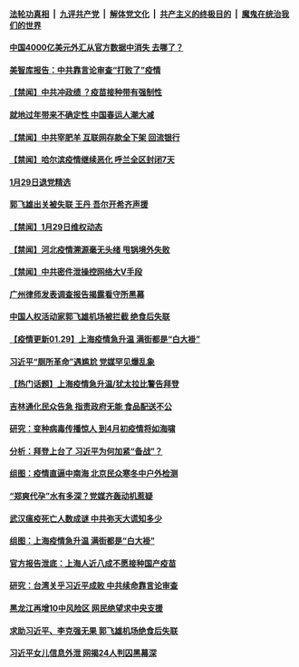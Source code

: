 

####  [法轮功真相](../../../../basic/blob/master/README.md?t=01300331) &nbsp;|&nbsp; [九评共产党](../../../../9ping.md/blob/master/README.md?t=01300331) &nbsp;|&nbsp; [解体党文化](../../../../jtdwh.md/blob/master/README.md?t=01300331)  &nbsp;|&nbsp; [共产主义的终极目的](../../../../gczydzjmd.md/blob/master/README.md?t=01300331) &nbsp;|&nbsp; [魔鬼在统治我们的世界](../../../../mgztzwmdsj.md/blob/master/README.md?t=01300331) 

#### [中国4000亿美元外汇从官方数据中消失 去哪了？](../pages/prog204/a103042904.md?t=01300331) 

#### [美智库报告：中共靠言论审查“打败了”疫情](../pages/prog204/a103042773.md?t=01300331) 


#### [【禁闻】中共冲政绩 ？疫苗接种带有强制性](../pages/prog204/a103042810.md?t=01300331) 

#### [就地过年带来不确定性 中国春运人潮大减](../pages/prog204/a103042812.md?t=01300331) 

#### [【禁闻】中共宰肥羊 互联网存款全下架 回流银行](../pages/prog204/a103042803.md?t=01300331) 

#### [【禁闻】哈尔滨疫情继续恶化 呼兰全区封闭7天](../pages/prog204/a103042786.md?t=01300331) 

#### [1月29日退党精选](../pages/prog204/a103042791.md?t=01300331) 

#### [郭飞雄出关被失联 王丹 吾尔开希齐声援](../pages/prog204/a103042779.md?t=01300331) 

#### [【禁闻】1月29日维权动态](../pages/prog204/a103042777.md?t=01300331) 

#### [【禁闻】河北疫情溯源毫无头绪 甩锅境外失败](../pages/prog204/a103042745.md?t=01300331) 

#### [【禁闻】中共密件泄操控网络大V手段](../pages/prog204/a103042738.md?t=01300331) 

#### [广州律师发表调查报告揭露看守所黑幕](../pages/prog204/a103042627.md?t=01300331) 

#### [中国人权活动家郭飞雄机场被拦截 绝食后失联](../pages/prog204/a103042624.md?t=01300331) 

#### [【疫情更新01.29】上海疫情急升温 满街都是“白大褂”](../pages/prog204/a103034335.md?t=01300331) 

#### [习近平“厕所革命”遇尴尬 党媒罕见爆乱象](../pages/prog204/a103042608.md?t=01300331) 

#### [【热门话题】上海疫情急升温/犹太拉比警告拜登](../pages/prog204/a103042585.md?t=01300331) 

#### [吉林通化民众告急 指责政府无能 食品配送不公](../pages/prog204/a103042599.md?t=01300331) 

#### [研究：变种病毒传播惊人 到4月初疫情将如海啸](../pages/prog204/a103042590.md?t=01300331) 

#### [分析：拜登上台了 习近平为何加紧“备战”？](../pages/prog204/a103042544.md?t=01300331) 

#### [组图：疫情直逼中南海 北京民众寒冬中户外检测](../pages/prog204/a103042476.md?t=01300331) 

#### [“郑爽代孕”水有多深？党媒齐轰动机惹疑](../pages/prog204/a103042458.md?t=01300331) 

#### [武汉瘟疫死亡人数成谜 中共弥天大谎知多少](../pages/prog204/a103042460.md?t=01300331) 

#### [组图：上海疫情急升温 满街都是“白大褂”](../pages/prog204/a103042428.md?t=01300331) 

#### [官方报告泄底：上海人近八成不愿接种国产疫苗](../pages/prog204/a103042284.md?t=01300331) 

#### [研究：台湾关乎习近平成败 中共续命靠言论审查](../pages/prog204/a103042377.md?t=01300331) 

#### [黑龙江再增10中风险区 网民绝望求中央支援](../pages/prog204/a103042364.md?t=01300331) 

#### [求助习近平、李克强无果 郭飞雄机场绝食后失联](../pages/prog204/a103042354.md?t=01300331) 

#### [习近平女儿信息外泄 网揭24人判囚黑幕深](../pages/prog204/a103042336.md?t=01300331) 

